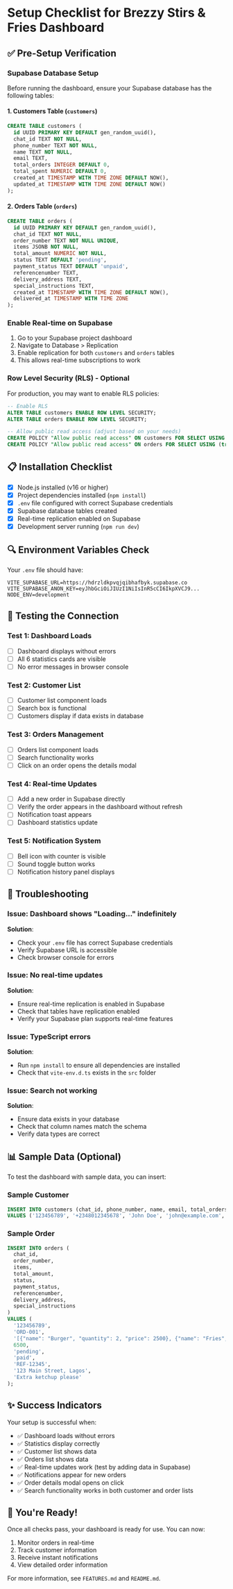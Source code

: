 # Setup Checklist for Brezzy Stirs & Fries Dashboard

## ✅ Pre-Setup Verification

### Supabase Database Setup
Before running the dashboard, ensure your Supabase database has the following tables:

#### 1. Customers Table (`customers`)
```sql
CREATE TABLE customers (
  id UUID PRIMARY KEY DEFAULT gen_random_uuid(),
  chat_id TEXT NOT NULL,
  phone_number TEXT NOT NULL,
  name TEXT NOT NULL,
  email TEXT,
  total_orders INTEGER DEFAULT 0,
  total_spent NUMERIC DEFAULT 0,
  created_at TIMESTAMP WITH TIME ZONE DEFAULT NOW(),
  updated_at TIMESTAMP WITH TIME ZONE DEFAULT NOW()
);
```

#### 2. Orders Table (`orders`) 
```sql
CREATE TABLE orders (
  id UUID PRIMARY KEY DEFAULT gen_random_uuid(),
  chat_id TEXT NOT NULL,
  order_number TEXT NOT NULL UNIQUE,
  items JSONB NOT NULL,
  total_amount NUMERIC NOT NULL,
  status TEXT DEFAULT 'pending',
  payment_status TEXT DEFAULT 'unpaid',
  referencenumber TEXT,
  delivery_address TEXT,
  special_instructions TEXT,
  created_at TIMESTAMP WITH TIME ZONE DEFAULT NOW(),
  delivered_at TIMESTAMP WITH TIME ZONE
);
```

### Enable Real-time on Supabase

1. Go to your Supabase project dashboard
2. Navigate to Database > Replication
3. Enable replication for both `customers` and `orders` tables
4. This allows real-time subscriptions to work

### Row Level Security (RLS) - Optional

For production, you may want to enable RLS policies:

```sql
-- Enable RLS
ALTER TABLE customers ENABLE ROW LEVEL SECURITY;
ALTER TABLE orders ENABLE ROW LEVEL SECURITY;

-- Allow public read access (adjust based on your needs)
CREATE POLICY "Allow public read access" ON customers FOR SELECT USING (true);
CREATE POLICY "Allow public read access" ON orders FOR SELECT USING (true);
```

## 📋 Installation Checklist

- [x] Node.js installed (v16 or higher)
- [x] Project dependencies installed (`npm install`)
- [x] `.env` file configured with correct Supabase credentials
- [x] Supabase database tables created
- [x] Real-time replication enabled on Supabase
- [x] Development server running (`npm run dev`)

## 🔍 Environment Variables Check

Your `.env` file should have:
```
VITE_SUPABASE_URL=https://hdrzldkpvqjqibhafbyk.supabase.co
VITE_SUPABASE_ANON_KEY=eyJhbGciOiJIUzI1NiIsInR5cCI6IkpXVCJ9...
NODE_ENV=development
```

## 🧪 Testing the Connection

### Test 1: Dashboard Loads
- [ ] Dashboard displays without errors
- [ ] All 6 statistics cards are visible
- [ ] No error messages in browser console

### Test 2: Customer List
- [ ] Customer list component loads
- [ ] Search box is functional
- [ ] Customers display if data exists in database

### Test 3: Orders Management
- [ ] Orders list component loads
- [ ] Search functionality works
- [ ] Click on an order opens the details modal

### Test 4: Real-time Updates
- [ ] Add a new order in Supabase directly
- [ ] Verify the order appears in the dashboard without refresh
- [ ] Notification toast appears
- [ ] Dashboard statistics update

### Test 5: Notification System
- [ ] Bell icon with counter is visible
- [ ] Sound toggle button works
- [ ] Notification history panel displays

## 🚨 Troubleshooting

### Issue: Dashboard shows "Loading..." indefinitely
**Solution**: 
- Check your `.env` file has correct Supabase credentials
- Verify Supabase URL is accessible
- Check browser console for errors

### Issue: No real-time updates
**Solution**:
- Ensure real-time replication is enabled in Supabase
- Check that tables have replication enabled
- Verify your Supabase plan supports real-time features

### Issue: TypeScript errors
**Solution**:
- Run `npm install` to ensure all dependencies are installed
- Check that `vite-env.d.ts` exists in the `src` folder

### Issue: Search not working
**Solution**:
- Ensure data exists in your database
- Check that column names match the schema
- Verify data types are correct

## 📊 Sample Data (Optional)

To test the dashboard with sample data, you can insert:

### Sample Customer
```sql
INSERT INTO customers (chat_id, phone_number, name, email, total_orders, total_spent)
VALUES ('123456789', '+2348012345678', 'John Doe', 'john@example.com', 5, 15000);
```

### Sample Order
```sql
INSERT INTO orders (
  chat_id, 
  order_number, 
  items, 
  total_amount, 
  status, 
  payment_status, 
  referencenumber, 
  delivery_address, 
  special_instructions
)
VALUES (
  '123456789',
  'ORD-001',
  '[{"name": "Burger", "quantity": 2, "price": 2500}, {"name": "Fries", "quantity": 1, "price": 1500}]'::jsonb,
  6500,
  'pending',
  'paid',
  'REF-12345',
  '123 Main Street, Lagos',
  'Extra ketchup please'
);
```

## ✨ Success Indicators

Your setup is successful when:
- ✅ Dashboard loads without errors
- ✅ Statistics display correctly
- ✅ Customer list shows data
- ✅ Orders list shows data
- ✅ Real-time updates work (test by adding data in Supabase)
- ✅ Notifications appear for new orders
- ✅ Order details modal opens on click
- ✅ Search functionality works in both customer and order lists

## 🎉 You're Ready!

Once all checks pass, your dashboard is ready for use. You can now:
1. Monitor orders in real-time
2. Track customer information
3. Receive instant notifications
4. View detailed order information

For more information, see `FEATURES.md` and `README.md`.
